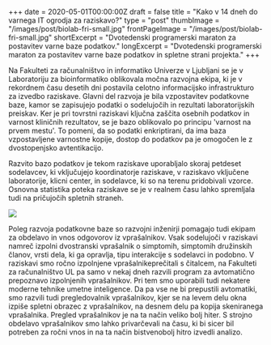 +++
date = 2020-05-01T00:00:00Z
draft = false
title = "Kako v 14 dneh do varnega IT ogrodja za raziskavo?"
type = "post"
thumbImage = "/images/post/biolab-fri-small.jpg"
frontPageImage = "/images/post/biolab-fri-small.jpg"
shortExcerpt = "Dvotedenski programerski maraton za postavitev varne baze podatkov."
longExcerpt = "Dvotedenski programerski maraton za postavitev varne baze podatkov in spletne strani projekta."
+++

Na Fakulteti za računalništvo in informatiko Univerze v Ljubljani se je v Laboratoriju za bioinformatiko oblikovala močna razvojna ekipa, ki je v rekordnem času desetih dni postavila celotno informacijsko infrastrukturo za izvedbo raziskave. Glavni del razvoja je bila vzpostavitev podatkovne baze, kamor se zapisujejo podatki o sodelujočih in rezultati laboratorijskih preiskav. Ker je pri tovrstni raziskavi ključna zaščita osebnih podatkov in varnost kliničnih rezultatov, se je bazo oblikovalo po principu 'varnost na prvem mestu'. To pomeni, da so podatki enkriptirani, da ima baza vzpostavljene varnostne kopije, dostop do podatkov pa je omogočen le z dvostopenjsko avtentikacijo. 

Razvito bazo podatkov je tekom raziskave uporabljalo skoraj petdeset sodelavcev, ki vključujejo koordinatorje raziskave, v raziskavo vključene laboratorije, klicni center, in sodelavce, ki so na terenu pridobivali vzorce. Osnovna statistika poteka raziskave se je v realnem času lahko spremljala tudi na pričujočih spletnih straneh.

![](/images/post/biolab-fri.jpg)

Poleg razvoja podatkovne baze so razvojni inženirji pomagajo tudi ekipam za obdelavo in vnos odgovorov iz vprašalnikov. Vsak sodelujoči v raziskavi namreč izpolni dvostranski vprašalnik o simptomih, simptomih družinskih članov, vrsti dela, ki ga opravlja, tipu interakcije s sodelavci in podobno. V raziskavi smo ročno izpolnjene vprašalnikeprečitali s čitalcem, na Fakulteti za računalništvo UL pa samo v nekaj dneh razvili program za avtomatično prepoznavo izpolnjenih vprašalnikov. Pri tem smo uporabili tudi nekatere moderne tehnike umetne inteligence. Da pa vse ne bi prepustili avtomatiki, smo razvili tudi pregledovalnik vprašalnikov, kjer se na levem delu okna izpiše spletni obrazec z vprašalnikov, na desnem delu pa kopija skeniranega vprašalnika. Pregled vprašalnikov je na ta način veliko bolj hiter. S strojno obdelavo vprašalnikov smo lahko privarčevali na času, ki bi sicer bil potreben za ročni vnos in na ta način bistvenobolj hitro izvedli analizo. 